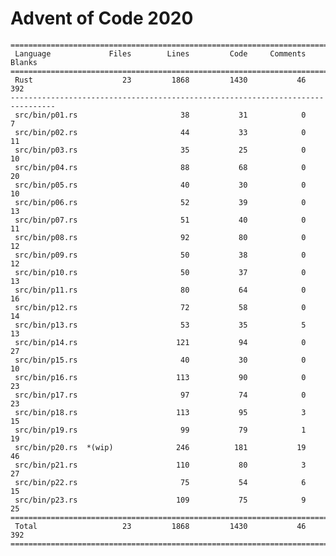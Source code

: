 # Advent of Code 2020

    ================================================================================
     Language             Files        Lines         Code     Comments       Blanks
    ================================================================================
     Rust                    23         1868         1430           46          392
    --------------------------------------------------------------------------------
     src/bin/p01.rs                       38           31            0            7
     src/bin/p02.rs                       44           33            0           11
     src/bin/p03.rs                       35           25            0           10
     src/bin/p04.rs                       88           68            0           20
     src/bin/p05.rs                       40           30            0           10
     src/bin/p06.rs                       52           39            0           13
     src/bin/p07.rs                       51           40            0           11
     src/bin/p08.rs                       92           80            0           12
     src/bin/p09.rs                       50           38            0           12
     src/bin/p10.rs                       50           37            0           13
     src/bin/p11.rs                       80           64            0           16
     src/bin/p12.rs                       72           58            0           14
     src/bin/p13.rs                       53           35            5           13
     src/bin/p14.rs                      121           94            0           27
     src/bin/p15.rs                       40           30            0           10
     src/bin/p16.rs                      113           90            0           23
     src/bin/p17.rs                       97           74            0           23
     src/bin/p18.rs                      113           95            3           15
     src/bin/p19.rs                       99           79            1           19
     src/bin/p20.rs  *(wip)              246          181           19           46
     src/bin/p21.rs                      110           80            3           27
     src/bin/p22.rs                       75           54            6           15
     src/bin/p23.rs                      109           75            9           25
    ================================================================================
     Total                   23         1868         1430           46          392
    ================================================================================
